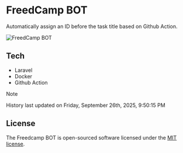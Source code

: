 # FreedCamp BOT

Automatically assign an ID before the task title based on Github Action.

![FreedCamp BOT](https://repository-images.githubusercontent.com/737932867/7d34798b-2680-471c-b089-a78a718d3d6a)

## Tech

- Laravel
- Docker
- Github Action

> [!NOTE]  
> History last updated on Friday, September 26th, 2025, 9:50:15 PM

## License

The Freedcamp BOT is open-sourced software licensed under the [MIT license](https://opensource.org/licenses/MIT).
